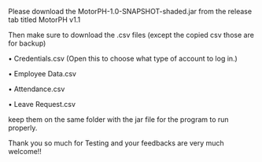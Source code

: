 Please download the MotorPH-1.0-SNAPSHOT-shaded.jar from the release tab titled MotorPH v1.1

Then make sure to download the .csv files (except the copied csv those are for backup)

• Credentials.csv (Open this to choose what type of account to log in.)

• Employee Data.csv

• Attendance.csv

• Leave Request.csv

keep them on the same folder with the jar file for the program to run properly.

Thank you so much for Testing and your feedbacks are very much welcome!!
